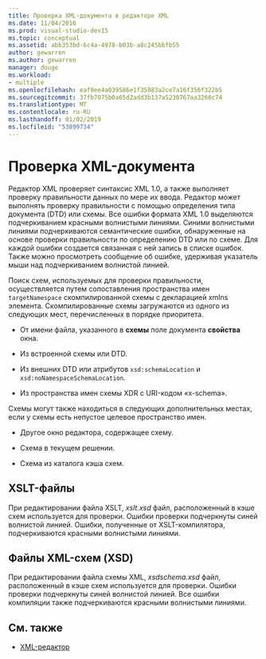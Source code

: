 ```yaml
---
title: Проверка XML-документа в редакторе XML
ms.date: 11/04/2016
ms.prod: visual-studio-dev15
ms.topic: conceptual
ms.assetid: abb353bd-6c4a-4978-b03b-a8c245bbfb55
author: gewarren
ms.author: gewarren
manager: douge
ms.workload:
- multiple
ms.openlocfilehash: eaf0ee4a039586e1f35883a2ce7a16f356f322b5
ms.sourcegitcommit: 37fb7075b0a65d2add3b137a5230767aa3266c74
ms.translationtype: MT
ms.contentlocale: ru-RU
ms.lasthandoff: 01/02/2019
ms.locfileid: "53899734"
---
```

# <a name="xml-document-validation"></a>Проверка XML-документа

Редактор XML проверяет синтаксис XML 1.0, а также выполняет проверку правильности данных по мере их ввода. Редактор может выполнять проверку правильности с помощью определения типа документа (DTD) или схемы. Все ошибки формата XML 1.0 выделяются подчеркиванием красными волнистыми линиями. Синими волнистыми линиями подчеркиваются семантические ошибки, обнаруженные на основе проверки правильности по определению DTD или по схеме. Для каждой ошибки создается связанная с ней запись в списке ошибок. Также можно просмотреть сообщение об ошибке, удерживая указатель мыши над подчеркиванием волнистой линией.

 Поиск схем, используемых для проверки правильности, осуществляется путем сопоставления пространства имен `targetNamespace` скомпилированной схемы с декларацией xmlns элемента. Скомпилированные схемы загружаются из одного из следующих мест, перечисленных в порядке приоритета.

-   От имени файла, указанного в **схемы** поле документа **свойства** окна.

-   Из встроенной схемы или DTD.

-   Из внешних DTD или атрибутов `xsd:schemaLocation` и `xsd:noNamespaceSchemaLocation`.

-   Из пространства имен схемы XDR с URI-кодом «x-schema».

Схемы могут также находиться в следующих дополнительных местах, если у схемы есть непустое целевое пространство имен.

-   Другое окно редактора, содержащее схему.

-   Схема в текущем решении.

-   Схема из каталога кэша схем.

## <a name="xslt-files"></a>XSLT-файлы
 При редактировании файла XSLT, *xslt.xsd* файл, расположенный в кэше схем используется для проверки. Ошибки проверки подчеркнуты синей волнистой линией. Ошибки, полученные от XSLT-компилятора, подчеркиваются красными волнистыми линиями.

## <a name="xml-schema-xsd-files"></a>Файлы XML-схем (XSD)
 При редактировании файла схемы XML, *xsdschema.xsd* файл, расположенный в кэше схем используется для проверки. Ошибки проверки подчеркнуты синей волнистой линией. Все ошибки компиляции также подчеркиваются красными волнистыми линиями.

## <a name="see-also"></a>См. также

- [XML-редактор](../xml-tools/xml-editor.md)